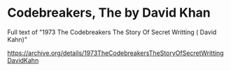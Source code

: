 # Codebreakers, The by David Khan

Full text of "1973 The Codebreakers The Story Of Secret Writting ( David Kahn)"

https://archive.org/details/1973TheCodebreakersTheStoryOfSecretWrittingDavidKahn

